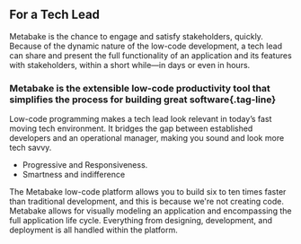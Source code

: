 ## For a Tech Lead

Metabake is the chance to engage and satisfy stakeholders, quickly. Because of the dynamic nature of the low-code development, a tech lead can share and present the full functionality of an application and its features with stakeholders, within a short while—in days or even in hours.

### Metabake is the extensible low-code productivity tool that simplifies the process for building great software{.tag-line}

Low-code programming makes a tech lead look relevant in today’s fast moving tech environment. It bridges the gap between established developers and an operational manager, making you sound and look more tech savvy.

* Progressive and Responsiveness.
* Smartness and indifference

The Metabake low-code platform allows you to build six to ten times faster than traditional development, and this is because we're not creating code. Metabake allows for visually modeling an application and encompassing the full application life cycle. Everything from designing, development, and deployment is all handled within the platform.